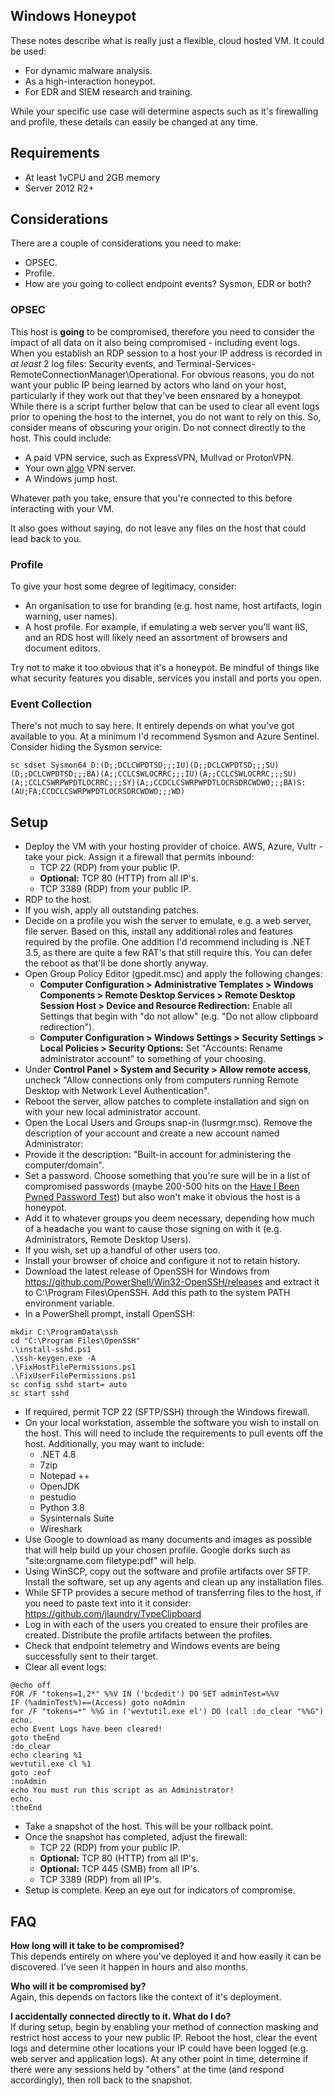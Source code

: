## Windows Honeypot

These notes describe what is really just a flexible, cloud hosted VM. It could be used:
- For dynamic malware analysis.  
- As a high-interaction honeypot.  
- For EDR and SIEM research and training.  

While your specific use case will determine aspects such as it's firewalling and profile, these details can easily be changed at any time.

## Requirements
- At least 1vCPU and 2GB memory  
- Server 2012 R2+  

## Considerations
There are a couple of considerations you need to make:
- OPSEC.  
- Profile.  
- How are you going to collect endpoint events? Sysmon, EDR or both?  

### OPSEC
This host is **going** to be compromised, therefore you need to consider the impact of all data on it also being compromised - including event logs. When you establish an RDP session to a host your IP address is recorded in *at least* 2 log files: Security events, and Terminal-Services-RemoteConnectionManager\Operational. For obvious reasons, you do not want your public IP being learned by actors who land on your host, particularly if they work out that they've been ensnared by a honeypot. While there is a script further below that can be used to clear all event logs prior to opening the host to the internet, you do not want to rely on this. So, consider means of obscuring your origin. Do not connect directly to the host. This could include:
- A paid VPN service, such as ExpressVPN, Mullvad or ProtonVPN.  
- Your own [algo](https://github.com/trailofbits/algo) VPN server.  
- A Windows jump host.  

Whatever path you take, ensure that you're connected to this before interacting with your VM.

It also goes without saying, do not leave any files on the host that could lead back to you.

### Profile
To give your host some degree of legitimacy, consider:
- An organisation to use for branding (e.g. host name, host artifacts, login warning, user names).  
- A host profile. For example, if emulating a web server you'll want IIS, and an RDS host will likely need an assortment of browsers and document editors.   

Try not to make it too obvious that it's a honeypot. Be mindful of things like what security features you disable, services you install and ports you open.

### Event Collection
There's not much to say here. It entirely depends on what you've got available to you. At a minimum I'd recommend Sysmon and Azure Sentinel. Consider hiding the Sysmon service:
```
sc sdset Sysmon64 D:(D;;DCLCWPDTSD;;;IU)(D;;DCLCWPDTSD;;;SU)(D;;DCLCWPDTSD;;;BA)(A;;CCLCSWLOCRRC;;;IU)(A;;CCLCSWLOCRRC;;;SU)(A;;CCLCSWRPWPDTLOCRRC;;;SY)(A;;CCDCLCSWRPWPDTLOCRSDRCWDWO;;;BA)S:(AU;FA;CCDCLCSWRPWPDTLOCRSDRCWDWO;;;WD)
```

## Setup
- Deploy the VM with your hosting provider of choice. AWS, Azure, Vultr - take your pick. Assign it a firewall that permits inbound:
  - TCP 22 (RDP) from your public IP.  
  - **Optional:** TCP 80 (HTTP) from all IP's.  
  - TCP 3389 (RDP) from your public IP.  
- RDP to the host.  
- If you wish, apply all outstanding patches.  
- Decide on a profile you wish the server to emulate, e.g. a web server, file server. Based on this, install any additional roles and features required by the profile. One addition I'd recommend including is .NET 3.5, as there are quite a few RAT's that still require this. You can defer the reboot as that'll be done shortly anyway.  
- Open Group Policy Editor (gpedit.msc) and apply the following changes:  
  - **Computer Configuration > Administrative Templates > Windows Components > Remote Desktop Services > Remote Desktop Session Host > Device and Resource Redirection:** Enable all Settings that begin with "do not allow" (e.g. "Do not allow clipboard redirection").  
  - **Computer Configuration > Windows Settings > Security Settings > Local Policies > Security Options:** Set "Accounts: Rename administrator account" to something of your choosing.  
- Under **Control Panel > System and Security > Allow remote access**, uncheck "Allow connections only from computers running Remote Desktop with Network Level Authentication".  
- Reboot the server, allow patches to complete installation and sign on with your new local administrator account.  
- Open the Local Users and Groups snap-in (lusrmgr.msc). Remove the description of your account and create a new account named Administrator:  
- Provide it the description: "Built-in account for administering the computer/domain".  
- Set a password. Choose something that you're sure will be in a list of compromised passwords (maybe 200-500 hits on the [Have I Been Pwned Password Test](https://haveibeenpwned.com/Passwords)) but also won't make it obvious the host is a honeypot.  
- Add it to whatever groups you deem necessary, depending how much of a headache you want to cause those signing on with it (e.g. Administrators, Remote Desktop Users).  
- If you wish, set up a handful of other users too.  
- Install your browser of choice and configure it not to retain history.  
- Download the latest release of OpenSSH for Windows from https://github.com/PowerShell/Win32-OpenSSH/releases and extract it to C:\Program Files\OpenSSH. Add this path to the system PATH environment variable.  
- In a PowerShell prompt, install OpenSSH:  
```
mkdir C:\ProgramData\ssh
cd "C:\Program Files\OpenSSH"
.\install-sshd.ps1
.\ssh-keygen.exe -A
.\FixHostFilePermissions.ps1
.\FixUserFilePermissions.ps1
sc config sshd start= auto
sc start sshd
```
- If required, permit TCP 22 (SFTP/SSH) through the Windows firewall.  
- On your local workstation, assemble the software you wish to install on the host. This will need to include the requirements to pull events off the host. Additionally, you may want to include:
  - .NET 4.8  
  - 7zip  
  - Notepad ++  
  - OpenJDK  
  - pestudio  
  - Python 3.8  
  - Sysinternals Suite  
  - Wireshark  
- Use Google to download as many documents and images as possible that will help build up your chosen profile. Google dorks such as "site:orgname.com filetype:pdf" will help.  
- Using WinSCP, copy out the software and profile artifacts over SFTP. Install the software, set up any agents and clean up any installation files.  
- While SFTP provides a secure method of transferring files to the host, if you need to paste text into it it consider: https://github.com/jlaundry/TypeClipboard  
- Log in with each of the users you created to ensure their profiles are created. Distribute the profile artifacts between the profiles.  
- Check that endpoint telemetry and Windows events are being successfully sent to their target.  
- Clear all event logs:  
```
@echo off
FOR /F "tokens=1,2*" %%V IN ('bcdedit') DO SET adminTest=%%V
IF (%adminTest%)==(Access) goto noAdmin
for /F "tokens=*" %%G in ('wevtutil.exe el') DO (call :do_clear "%%G")
echo.
echo Event Logs have been cleared!
goto theEnd
:do_clear
echo clearing %1
wevtutil.exe cl %1
goto :eof
:noAdmin
echo You must run this script as an Administrator!
echo.
:theEnd
```
- Take a snapshot of the host. This will be your rollback point.  
- Once the snapshot has completed, adjust the firewall:
  - TCP 22 (RDP) from your public IP.  
  - **Optional:** TCP 80 (HTTP) from all IP's.  
  - **Optional:** TCP 445 (SMB) from all IP's.  
  - TCP 3389 (RDP) from all IP's.  
- Setup is complete. Keep an eye out for indicators of compromise.  

## FAQ
**How long will it take to be compromised?**  
This depends entirely on where you've deployed it and how easily it can be discovered. I've seen it happen in hours and also months.

**Who will it be compromised by?**  
Again, this depends on factors like the context of it's deployment.

**I accidentally connected directly to it. What do I do?**  
If during setup, begin by enabling your method of connection masking and restrict host access to your new public IP. Reboot the host, clear the event logs and determine other locations your IP could have been logged (e.g. web server and application logs). At any other point in time, determine if there were any sessions held by "others" at the time (and respond accordingly), then roll back to the snapshot.